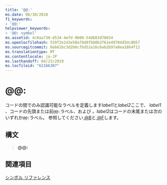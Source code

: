 ```yaml
---
title: '@@:'
ms.date: 08/30/2018
f1_keywords:
- '@@:'
helpviewer_keywords:
- '@@: symbol'
ms.assetid: 4c0aa730-d534-4efd-9608-54d683d78654
ms.openlocfilehash: 539f2e143e50af8d8fbb0b2f61e49704d5dc8057
ms.sourcegitcommit: 0ab61bc3d2b6cfbd52a16c6ab2b97a8ea1864f12
ms.translationtype: MT
ms.contentlocale: ja-JP
ms.lasthandoff: 04/23/2019
ms.locfileid: "62166387"
---
```

# <a name=""></a>\@\@:

コードの間でのみ認識可能なラベルを定義します*label1*と*label2*ここで、 *label1* 、コードの先頭または前`@@:`ラベル、および *。label2*はコードの末尾または次のいずれか`@@:`ラベル。 参照してください[ \@B](../../assembler/masm/at-b.md)と[ \@F](../../assembler/masm/at-f.md)します。

## <a name="syntax"></a>構文

> **\@\@:**

## <a name="see-also"></a>関連項目

[シンボル リファレンス](../../assembler/masm/symbols-reference.md)<br/>